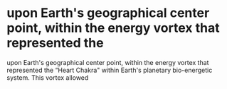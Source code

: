 # upon Earth's geographical center point, within the energy vortex that represented the

upon Earth's geographical center point, within the energy vortex that represented the
“Heart Chakra" within Earth's planetary bio-energetic system. This vortex allowed